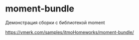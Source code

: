 # moment-bundle
Демонстрация сборки с библиотекой moment

https://vmerk.com/samples/itmoHomeworks/moment-bundle/
